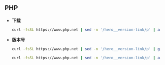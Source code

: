 ## PHP

- **下载** 
  ```bash
  curl -fsSL https://www.php.net | sed -n '/hero__version-link/p' | awk -F'[<>]' '{print "https://www.php.net/distributions/php-" $5 ".tar.gz"}' | head -n 1
  ```

- **版本号**
  ```bash
  curl -fsSL https://www.php.net | sed -n '/hero__version-link/p' | grep -oP '(?<=>)[0-9.]+(?=</a>)' | head -n 1 
  ```

  ```bash
  curl -fsSL https://www.php.net | sed -n '/hero__version-link/p' | awk -F'[<>]' '{print $5}' | head -n 1
  ```